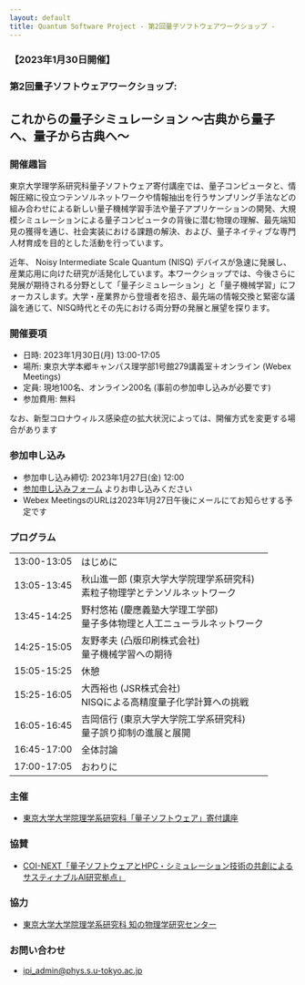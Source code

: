 ```yaml
---
layout: default
title: Quantum Software Project - 第2回量子ソフトウェアワークショップ - 
---
```


### 【2023年1月30日開催】
### 第2回量子ソフトウェアワークショップ: 
## これからの量子シミュレーション 〜古典から量子へ、量子から古典へ〜

### 開催趣旨

東京大学理学系研究科量子ソフトウェア寄付講座では、量子コンピュータと、情報圧縮に役立つテンソルネットワークや情報抽出を行うサンプリング手法などの組み合わせによる新しい量子機械学習手法や量子アプリケーションの開発、大規模シミュレーションによる量子コンピュータの背後に潜む物理の理解、最先端知見の獲得を通じ、社会実装における課題の解決、および、量子ネイティブな専門人材育成を目的とした活動を行っています。

近年、 Noisy Intermediate Scale Quantum (NISQ) デバイスが急速に発展し、産業応用に向けた研究が活発化しています。本ワークショップでは、今後さらに発展が期待される分野として「量子シミュレーション」と「量子機械学習」にフォーカスします。大学・産業界から登壇者を招き、最先端の情報交換と緊密な議論を通じて、NISQ時代とその先における両分野の発展と展望を探ります。

### 開催要項

* 日時: 2023年1月30日(月) 13:00-17:05
* 場所: 東京大学本郷キャンパス理学部1号館279講義室＋オンライン (Webex Meetings)
* 定員: 現地100名、オンライン200名 (事前の参加申し込みが必要です)
* 参加費用: 無料

なお、新型コロナウィルス感染症の拡大状況によっては、開催方式を変更する場合があります

### 参加申し込み

* 参加申し込み締切: 2023年1月27日(金) 12:00
* [参加申し込みフォーム](https://forms.gle/62c6DCEg1YjFkuFv5) よりお申し込みください
* Webex MeetingsのURLは2023年1月27日午後にメールにてお知らせする予定です

### プログラム

<table>
<tr><td> 13:00-13:05</td><td>はじめに</td></tr>
<tr><td> 13:05-13:45</td><td>秋山進一郎 (東京大学大学院理学系研究科)<br/>素粒子物理学とテンソルネットワーク</td></tr>
<tr><td> 13:45-14:25</td><td>野村悠祐 (慶應義塾大学理工学部)<br/>量子多体物理と人工ニューラルネットワーク</td></tr>
<tr><td> 14:25-15:05</td><td>友野孝夫 (凸版印刷株式会社)<br/>量子機械学習への期待</td></tr>
<tr><td> 15:05-15:25</td><td>休憩</td></tr>
<tr><td> 15:25-16:05</td><td>大西裕也 (JSR株式会社)<br/>NISQによる高精度量子化学計算への挑戦</td></tr>
<tr><td> 16:05-16:45</td><td>吉岡信行 (東京大学大学院工学系研究科)<br/>量子誤り抑制の進展と展開</td></tr>
<tr><td> 16:45-17:00</td><td>全体討論</td></tr>
<tr><td> 17:00-17:05</td><td>おわりに</td></tr>
</table>

### 主催

* [東京大学大学院理学系研究科「量子ソフトウェア」寄付講座](https://qsw.phys.s.u-tokyo.ac.jp)

### 協賛

* [COI-NEXT「量子ソフトウェアとHPC・シミュレーション技術の共創によるサスティナブルAI研究拠点」](https://sqai.jp)

### 協力

* [東京大学大学院理学系研究科 知の物理学研究センター](https://www.phys.s.u-tokyo.ac.jp/lp/ipi/)

### お問い合わせ

* [ipi_admin@phys.s.u-tokyo.ac.jp](mailto:ipi_admin@phys.s.u-tokyo.ac.jp)
